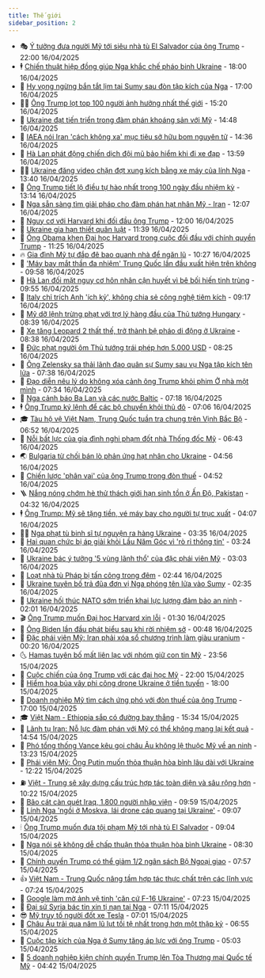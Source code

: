 ```yaml
---
title: Thế giới
sidebar_position: 2
---
```


<!-- vnexpress-the-gioi:START -->
- 🎭 [Ý tưởng đưa người Mỹ tới siêu nhà tù El Salvador của ông Trump](https://vnexpress.net/y-tuong-dua-nguoi-my-toi-sieu-nha-tu-el-salvador-cua-ong-trump-4874547.html) - 22:00 16/04/2025
- 🕴 [Chiến thuật hiệp đồng giúp Nga khắc chế pháo binh Ukraine](https://vnexpress.net/chien-thuat-hiep-dong-giup-nga-khac-che-phao-binh-ukraine-4873883.html) - 18:00 16/04/2025
- 🤭 [Hy vọng ngừng bắn tắt lịm tại Sumy sau đòn tập kích của Nga](https://vnexpress.net/hy-vong-ngung-ban-tat-lim-tai-sumy-sau-don-tap-kich-cua-nga-4874526.html) - 17:00 16/04/2025
- 🧑‍💻 [Ông Trump lọt top 100 người ảnh hưởng nhất thế giới](https://vnexpress.net/ong-trump-lot-top-100-nguoi-anh-huong-nhat-the-gioi-4874964.html) - 15:20 16/04/2025
- 🦏 [Ukraine đạt tiến triển trong đàm phán khoáng sản với Mỹ](https://vnexpress.net/ukraine-dat-tien-trien-trong-dam-phan-khoang-san-voi-my-4874958.html) - 14:48 16/04/2025
- 🦒 [IAEA nói Iran &#39;cách không xa&#39; mục tiêu sở hữu bom nguyên tử](https://vnexpress.net/iaea-noi-iran-cach-khong-xa-muc-tieu-so-huu-bom-nguyen-tu-4874959.html) - 14:36 16/04/2025
- 🌈 [Hà Lan phát động chiến dịch đội mũ bảo hiểm khi đi xe đạp](https://vnexpress.net/ha-lan-phat-dong-chien-dich-doi-mu-bao-hiem-khi-di-xe-dap-4874948.html) - 13:59 16/04/2025
- 🧑‍🏫 [Ukraine đăng video chặn đợt xung kích bằng xe máy của lính Nga](https://vnexpress.net/ukraine-dang-video-chan-dot-xung-kich-bang-xe-may-cua-linh-nga-4874856.html) - 13:40 16/04/2025
- 🐲 [Ông Trump tiết lộ điều tự hào nhất trong 100 ngày đầu nhiệm kỳ](https://vnexpress.net/ong-trump-tiet-lo-dieu-tu-hao-nhat-trong-100-ngay-dau-nhiem-ky-4874791.html) - 13:14 16/04/2025
- 🦒 [Nga sẵn sàng tìm giải pháp cho đàm phán hạt nhân Mỹ - Iran](https://vnexpress.net/nga-san-sang-tim-giai-phap-cho-dam-phan-hat-nhan-my-iran-4874917.html) - 12:07 16/04/2025
- 🐻 [Nguy cơ với Harvard khi đối đầu ông Trump](https://vnexpress.net/nguy-co-voi-harvard-khi-doi-dau-ong-trump-4874555.html) - 12:00 16/04/2025
- 🚀 [Ukraine gia hạn thiết quân luật](https://vnexpress.net/ukraine-gia-han-thiet-quan-luat-4874920.html) - 11:39 16/04/2025
- 🥰 [Ông Obama khen Đại học Harvard trong cuộc đối đầu với chính quyền Trump](https://vnexpress.net/ong-obama-khen-dai-hoc-harvard-trong-cuoc-doi-dau-voi-chinh-quyen-trump-4874819.html) - 11:25 16/04/2025
- 🔥 [Gia đình Mỹ tự đắp đê bao quanh nhà để ngăn lũ](https://vnexpress.net/gia-dinh-my-tu-dap-de-bao-quanh-nha-de-ngan-lu-4874820.html) - 10:27 16/04/2025
- 🥳 [&#39;Máy bay mắt thần đa nhiệm&#39; Trung Quốc lần đầu xuất hiện trên không](https://vnexpress.net/may-bay-mat-than-da-nhiem-trung-quoc-lan-dau-xuat-hien-tren-khong-4874593.html) - 09:58 16/04/2025
- 💼 [Hà Lan đối mặt nguy cơ hôn nhân cận huyết vì bê bối hiến tinh trùng](https://vnexpress.net/ha-lan-doi-mat-nguy-co-hon-nhan-can-huyet-vi-be-boi-hien-tinh-trung-4874538.html) - 09:55 16/04/2025
- 🤡 [Italy chỉ trích Anh &#39;ích kỷ&#39;, không chia sẻ công nghệ tiêm kích](https://vnexpress.net/italy-chi-trich-anh-ich-ky-khong-chia-se-cong-nghe-tiem-kich-4874777.html) - 09:17 16/04/2025
- 🌁 [Mỹ dỡ lệnh trừng phạt với trợ lý hàng đầu của Thủ tướng Hungary](https://vnexpress.net/my-do-lenh-trung-phat-voi-tro-ly-hang-dau-cua-thu-tuong-hungary-4874669.html) - 08:39 16/04/2025
- 🤩 [Xe tăng Leopard 2 thất thế, trở thành bệ pháo di động ở Ukraine](https://vnexpress.net/xe-tang-leopard-2-that-the-tro-thanh-be-phao-di-dong-o-ukraine-4874190.html) - 08:38 16/04/2025
- 🎉 [Đức phạt người ôm Thủ tướng trái phép hơn 5.000 USD](https://vnexpress.net/duc-phat-nguoi-om-thu-tuong-trai-phep-hon-5-000-usd-4874710.html) - 08:25 16/04/2025
- 🎉 [Ông Zelensky sa thải lãnh đạo quân sự Sumy sau vụ Nga tập kích tên lửa](https://vnexpress.net/ong-zelensky-sa-thai-lanh-dao-quan-su-sumy-sau-vu-nga-tap-kich-ten-lua-4874700.html) - 07:38 16/04/2025
- 🌁 [Đạo diễn nêu lý do không xóa cảnh ông Trump khỏi phim Ở nhà một mình](https://vnexpress.net/dao-dien-neu-ly-do-khong-xoa-canh-ong-trump-khoi-phim-o-nha-mot-minh-4874742.html) - 07:34 16/04/2025
- 🌊 [Nga cảnh báo Ba Lan và các nước Baltic](https://vnexpress.net/nga-canh-bao-ba-lan-va-cac-nuoc-baltic-4874683.html) - 07:18 16/04/2025
- 🕴 [Ông Trump ký lệnh để các bộ chuyển khỏi thủ đô](https://vnexpress.net/ong-trump-ky-lenh-de-cac-bo-chuyen-khoi-thu-do-4874558.html) - 07:06 16/04/2025
- 🎓 [Tàu hộ vệ Việt Nam, Trung Quốc tuần tra chung trên Vịnh Bắc Bộ](https://vnexpress.net/tau-ho-ve-viet-nam-trung-quoc-tuan-tra-chung-tren-vinh-bac-bo-4874691.html) - 06:52 16/04/2025
- 🦩 [Nỗi bất lực của gia đình nghi phạm đốt nhà Thống đốc Mỹ](https://vnexpress.net/noi-bat-luc-cua-gia-dinh-nghi-pham-dot-nha-thong-doc-my-4874648.html) - 06:43 16/04/2025
- 🌏 [Bulgaria từ chối bán lò phản ứng hạt nhân cho Ukraine](https://vnexpress.net/bulgaria-tu-choi-ban-lo-phan-ung-hat-nhan-cho-ukraine-4874585.html) - 04:56 16/04/2025
- 🌋 [Chiến lược &#39;phân vai&#39; của ông Trump trong đòn thuế](https://vnexpress.net/chien-luoc-phan-vai-cua-ong-trump-trong-don-thue-4874069.html) - 04:52 16/04/2025
- 🪜 [Nắng nóng chớm hè thử thách giới hạn sinh tồn ở Ấn Độ, Pakistan](https://vnexpress.net/nang-nong-chom-he-thu-thach-gioi-han-sinh-ton-o-an-do-pakistan-4874400.html) - 04:32 16/04/2025
- 🕴 [Ông Trump: Mỹ sẽ tặng tiền, vé máy bay cho người tự trục xuất](https://vnexpress.net/ong-trump-my-se-tang-tien-ve-may-bay-cho-nguoi-tu-truc-xuat-4874639.html) - 04:07 16/04/2025
- 🧑‍🏫 [Nga phạt tù binh sĩ tự nguyện ra hàng Ukraine](https://vnexpress.net/nga-phat-tu-binh-si-tu-nguyen-ra-hang-ukraine-4874628.html) - 03:35 16/04/2025
- 🌮 [Hai quan chức bị áp giải khỏi Lầu Năm Góc vì &#39;rò rỉ thông tin&#39;](https://vnexpress.net/hai-quan-chuc-bi-ap-giai-khoi-lau-nam-goc-vi-ro-ri-thong-tin-4874576.html) - 03:24 16/04/2025
- 🚦 [Ukraine bác ý tưởng &#39;5 vùng lãnh thổ&#39; của đặc phái viên Mỹ](https://vnexpress.net/ukraine-bac-y-tuong-5-vung-lanh-tho-cua-dac-phai-vien-my-4874523.html) - 03:03 16/04/2025
- 💫 [Loạt nhà tù Pháp bị tấn công trong đêm](https://vnexpress.net/loat-nha-tu-phap-bi-tan-cong-trong-dem-4874545.html) - 02:44 16/04/2025
- 🤡 [Ukraine tuyên bố trả đũa đơn vị Nga phóng tên lửa vào Sumy](https://vnexpress.net/ukraine-tuyen-bo-tra-dua-don-vi-nga-phong-ten-lua-vao-sumy-4874552.html) - 02:35 16/04/2025
- 🦣 [Ukraine hối thúc NATO sớm triển khai lực lượng đảm bảo an ninh](https://vnexpress.net/ukraine-hoi-thuc-nato-som-trien-khai-luc-luong-dam-bao-an-ninh-4874537.html) - 02:01 16/04/2025
- 🎬 [Ông Trump muốn Đại học Harvard xin lỗi](https://vnexpress.net/ong-trump-muon-dai-hoc-harvard-xin-loi-4874520.html) - 01:30 16/04/2025
- 🎉 [Ông Biden lần đầu phát biểu sau khi rời nhiệm sở](https://vnexpress.net/ong-biden-lan-dau-phat-bieu-sau-khi-roi-nhiem-so-4874524.html) - 00:48 16/04/2025
- 🎡 [Đặc phái viên Mỹ: Iran phải xóa sổ chương trình làm giàu uranium](https://vnexpress.net/dac-phai-vien-my-iran-phai-xoa-so-chuong-trinh-lam-giau-uranium-4874517.html) - 00:20 16/04/2025
- 🌜 [Hamas tuyên bố mất liên lạc với nhóm giữ con tin Mỹ](https://vnexpress.net/hamas-tuyen-bo-mat-lien-lac-voi-nhom-giu-con-tin-my-4874512.html) - 23:56 15/04/2025
- 🎡 [Cuộc chiến của ông Trump với các đại học Mỹ](https://vnexpress.net/cuoc-chien-cua-ong-trump-voi-cac-dai-hoc-my-4874169.html) - 22:00 15/04/2025
- 🤗 [Hiểm họa bủa vây phi công drone Ukraine ở tiền tuyến](https://vnexpress.net/hiem-hoa-bua-vay-phi-cong-drone-ukraine-o-tien-tuyen-4872392.html) - 18:00 15/04/2025
- 🦩 [Doanh nghiệp Mỹ tìm cách ứng phó với đòn thuế của ông Trump](https://vnexpress.net/doanh-nghiep-my-tim-cach-ung-pho-voi-don-thue-cua-ong-trump-4871593.html) - 17:00 15/04/2025
- 🎓 [Việt Nam - Ethiopia sắp có đường bay thẳng](https://vnexpress.net/viet-nam-ethiopia-sap-co-duong-bay-thang-4874476.html) - 15:34 15/04/2025
- 🌁 [Lãnh tụ Iran: Nỗ lực đàm phán với Mỹ có thể không mang lại kết quả](https://vnexpress.net/lanh-tu-iran-no-luc-dam-phan-voi-my-co-the-khong-mang-lai-ket-qua-4874471.html) - 14:54 15/04/2025
- 🤩 [Phó tổng thống Vance kêu gọi châu Âu không lệ thuộc Mỹ về an ninh](https://vnexpress.net/pho-tong-thong-vance-keu-goi-chau-au-khong-le-thuoc-my-ve-an-ninh-4874377.html) - 13:23 15/04/2025
- 👹 [Phái viên Mỹ: Ông Putin muốn thỏa thuận hòa bình lâu dài với Ukraine](https://vnexpress.net/phai-vien-my-ong-putin-muon-thoa-thuan-hoa-binh-lau-dai-voi-ukraine-4874397.html) - 12:22 15/04/2025
- ⛽️ [Việt - Trung sẽ xây dựng cấu trúc hợp tác toàn diện và sâu rộng hơn](https://vnexpress.net/viet-trung-se-xay-dung-cau-truc-hop-tac-toan-dien-va-sau-rong-hon-4874368.html) - 10:22 15/04/2025
- 🚀 [Bão cát càn quét Iraq, 1.800 người nhập viện](https://vnexpress.net/bao-cat-can-quet-iraq-1-800-nguoi-nhap-vien-4874385.html) - 09:59 15/04/2025
- 🎡 [Lính Nga &#39;ngồi ở Moskva, lái drone cáp quang tại Ukraine&#39;](https://vnexpress.net/linh-nga-ngoi-o-moskva-lai-drone-cap-quang-tai-ukraine-4874309.html) - 09:07 15/04/2025
- 🕯 [Ông Trump muốn đưa tội phạm Mỹ tới nhà tù El Salvador](https://vnexpress.net/ong-trump-muon-dua-toi-pham-my-toi-nha-tu-el-salvador-4874292.html) - 09:04 15/04/2025
- 🐻 [Nga nói sẽ không dễ chấp thuận thỏa thuận hòa bình Ukraine](https://vnexpress.net/nga-noi-se-khong-de-chap-thuan-thoa-thuan-hoa-binh-ukraine-4874270.html) - 08:30 15/04/2025
- 🚦 [Chính quyền Trump có thể giảm 1/2 ngân sách Bộ Ngoại giao](https://vnexpress.net/chinh-quyen-trump-co-the-giam-1-2-ngan-sach-bo-ngoai-giao-4874077.html) - 07:57 15/04/2025
- 👍 [Việt Nam - Trung Quốc nâng tầm hợp tác thực chất trên các lĩnh vực](https://vnexpress.net/viet-nam-trung-quoc-nang-tam-hop-tac-thuc-chat-tren-cac-linh-vuc-4874279.html) - 07:24 15/04/2025
- 🚀 [Google làm mờ ảnh vệ tinh &#39;căn cứ F-16 Ukraine&#39;](https://vnexpress.net/google-lam-mo-anh-ve-tinh-can-cu-f-16-ukraine-4874159.html) - 07:23 15/04/2025
- 🌮 [Đại sứ Syria bác tin xin tị nạn tại Nga](https://vnexpress.net/dai-su-syria-bac-tin-xin-ti-nan-tai-nga-4874182.html) - 07:11 15/04/2025
- 😎 [Mỹ truy tố người đốt xe Tesla](https://vnexpress.net/my-truy-to-nguoi-dot-xe-tesla-4874119.html) - 07:01 15/04/2025
- 🐲 [Châu Âu trải qua năm lũ lụt tồi tệ nhất trong hơn một thập kỷ](https://vnexpress.net/chau-au-trai-qua-nam-lu-lut-toi-te-nhat-trong-hon-mot-thap-ky-4874217.html) - 06:55 15/04/2025
- 💫 [Cuộc tập kích của Nga ở Sumy tăng áp lực với ông Trump](https://vnexpress.net/cuoc-tap-kich-cua-nga-o-sumy-tang-ap-luc-voi-ong-trump-4874051.html) - 05:03 15/04/2025
- 👀 [5 doanh nghiệp kiện chính quyền Trump lên Tòa Thương mại Quốc tế Mỹ](https://vnexpress.net/5-doanh-nghiep-kien-chinh-quyen-trump-len-toa-thuong-mai-quoc-te-my-4874150.html) - 04:42 15/04/2025<!-- vnexpress-the-gioi:END -->